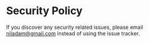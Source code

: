 # Security Policy

If you discover any security related issues, please email niladam@gmail.com instead of using the issue tracker.
